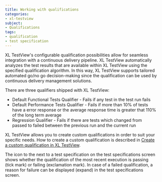 ```yaml
---
title: Working with qualifications
categories:
- xl-testview
subject:
- Qualifications
tags:
- qualification
- test specification
---
```


XL TestView's configurable qualification possibilities allow for seamless integration with a continuous delivery pipeline. XL TestView automatically analyzes the test results that are available within XL TestView using the specified qualification algorithm. In this way, XL TestView supports tailored automated go/no go decision-making since the qualification can be used by continuous delivery management solutions.

There are three qualifiers shipped with XL TestView:

* Default Functional Tests Qualifier - Fails if any test in the test run fails
* Default Performance Tests Qualifier - Fails if more than 10% of tests have a error response or the average response time is greater that 110% of the long term average
* Regression Qualifier - Fails if there are tests which changed from passed to failed between the previous run and the current run

XL TestView allows you to create custom qualifications in order to suit your specific needs. How to create a custom qualification is described in [Create a custom qualification in XL TestView](/xl-testview/how-to/create-a-custom-qualification.html).

The icon to the next to a test specification on the test specifications screen shows whether the qualification of the most recent execution is passing (tick mark) or failing (exclamation mark). In case of a failed qualification, a reason for failure can be displayed (expand) in the test specifications screen.
